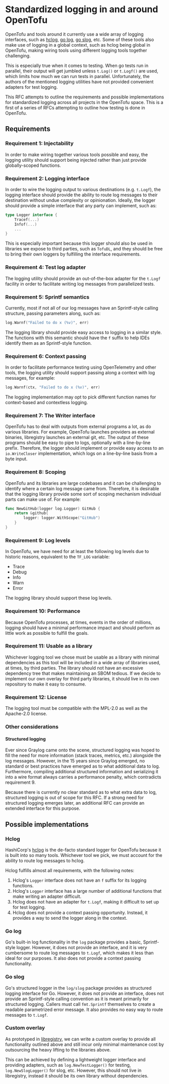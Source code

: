 # Standardized logging in and around OpenTofu 

OpenTofu and tools around it currently use a wide array of logging interfaces, such as [hclog](https://github.com/hashicorp/go-hclog), [go log](https://pkg.go.dev/log), [go slog](https://pkg.go.dev/log/slog), etc. Some of these tools also make use of logging in a global context, such as hclog being global in OpenTofu, making wiring tools using different logging tools together challenging.

This is especially true when it comes to testing. When go tests run in parallel, their output will get jumbled unless `t.Log()` or `t.Logf()` are used, which limits how much we can run tests in parallel. Unfortunately, the authors of the mentioned logging utilities have not provided convenient adapters for test logging.

This RFC attempts to outline the requirements and possible implementations for standardized logging across all projects in the OpenTofu space. This is a first of a series of RFCs attempting to outline how testing is done in OpenTofu.

## Requirements

### Requirement 1: Injectability

In order to make wiring together various tools possible and easy, the logging utility should support being injected rather than just provide globally-scoped functions.

### Requirement 2: Logging interface

In order to wire the logging output to various destinations (e.g. `t.Logf`), the logging interface should provide the ability to route log messages to their destination without undue complexity or opinionation. Ideally, the logger should provide a simple interface that any party can implement, such as:

```go
type Logger interface {
	Tracef(...)
	Infof(...)
	...
}
```

This is especially important because this logger should also be used in libraries we expose to third parties, such as `TofuDL`, and they should be free to bring their own loggers by fulfilling the interface requirements.

### Requirement 4: Test log adapter

The logging utility should provide an out-of-the-box adapter for the `t.Logf` facility in order to facilitate writing log messages from parallelized tests.

### Requirement 5: Sprintf semantics

Currently, most if not all of our log messages have an Sprintf-style calling structure, passing parameters along, such as:

```go
log.Warnf("Failed to do x (%v)", err)
```

The logging library should provide easy access to logging in a similar style. The functions with this semantic should have the `f` suffix to help IDEs identify them as an Sprintf-style function.

### Requirement 6: Context passing

In order to facilitate performance testing using OpenTelemetry and other tools, the logging utility should support passing along a context with log messages, for example:

```go
log.Warnf(ctx, "Failed to do x (%v)", err)
```

The logging implementation may opt to pick different function names for context-based and contextless logging.

### Requirement 7: The Writer interface

OpenTofu has to deal with outputs from external programs a lot, as do various libraries. For example, OpenTofu launches providers as external binaries, libregistry launches an external git, etc. The output of these programs should be easy to pipe to logs, optionally with a line-by-line prefix. Therefore, the logger should implement or provide easy access to an `io.WriteCloser` implementation, which logs on a line-by-line basis from a byte input.

### Requirement 8: Scoping

OpenTofu and its libraries are large codebases and it can be challenging to identify where a certain log message came from. Therefore, it is desirable that the logging library provide some sort of scoping mechanism individual parts can make use of. For example:

```go
func NewGitHub(logger log.Logger) GitHub {
	return &github{
		logger: logger.WithScope("GitHub")
    }
}
```

### Requirement 9: Log levels

In OpenTofu, we have need for at least the following log levels due to historic reasons, equivalent to the `TF_LOG` variable:

- Trace
- Debug
- Info
- Warn
- Error

The logging library should support these log levels.

### Requirement 10: Performance 

Because OpenTofu processes, at times, events in the order of millions, logging should have a minimal performance impact and should perform as little work as possible to fulfill the goals.

### Requirement 11: Usable as a library

Whichever logging tool we chose must be usable as a library with minimal dependencies as this tool will be included in a wide array of libraries used, at times, by third parties. The library should not have an excessive dependency tree that makes maintaining an SBOM tedious. If we decide to implement our own overlay for third party libraries, it should live in its own repository to make it easy to consume.

### Requirement 12: License

The logging tool must be compatible with the MPL-2.0 as well as the Apache-2.0 license.

### Other considerations

#### Structured logging

Ever since Graylog came onto the scene, structured logging was hoped to fill the need for more information (stack traces, metrics, etc.) alongside the log messages. However, in the 15 years since Graylog emerged, no standard or best practices have emerged as to what additional data to log. Furthermore, compiling additional structured information and serializing it into a wire format always carries a performance penalty, which contradicts requirement 9.

Because there is currently no clear standard as to what extra data to log, structured logging is out of scope for this RFC. If a strong need for structured logging emerges later, an additional RFC can provide an extended interface for this purpose.

## Possible implementations

### Hclog

HashiCorp's [hclog](https://github.com/hashicorp/go-hclog) is the de-facto standard logger for OpenTofu because it is built into so many tools. Whichever tool we pick, we must account for the ability to route log messages to hclog.

Hclog fulfills almost all requirements, with the following notes:

1. Hclog's `Logger` interface does not have an `f` suffix for its logging functions.
2. Hclog's `Logger` interface has a large number of additional functions that make writing an adapter difficult.
3. Hclog does not have an adapter for `t.Logf`, making it difficult to set up for test logging.
4. Hclog does not provide a context passing opportunity. Instead, it provides a way to send the logger along in the context.

### Go log

Go's built-in log functionality in the `log` package provides a basic, Sprintf-style logger. However, it does not provide an interface, and it is very cumbersome to route log messages to `t.Logf`, which makes it less than ideal for our purposes. It also does not provide a context passing functionality. 

### Go slog

Go's structured logger in the `log/slog` package provides as structured logging interface for Go. However, it does not provide an interface, does not provide an Sprintf-style calling convention as it is meant primarily for structured logging. Callers must call `fmt.Sprintf` themselves to create a readable parametrized error message. It also provides no easy way to route messages to `t.Logf`.

### Custom overlay

As prototyped in [libregistry](https://github.com/opentofu/libregistry/tree/main/logger), we can write a custom overlay to provide all functionality outlined above and still incur only minimal maintenance cost by outsourcing the heavy lifting to the libraries above.

This can be achieved by defining a lightweight logger interface and providing adapters, such as `log.NewTestLogger()` for testing, `log.NewSlogLogger()` for slog, etc. However, this should not live in libregistry, instead it should be its own library without dependencies.
